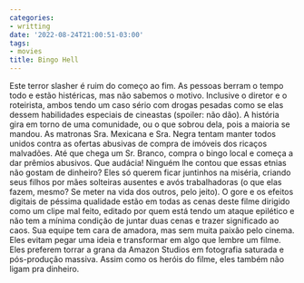 ```yaml
---
categories:
- writting
date: '2022-08-24T21:00:51-03:00'
tags:
- movies
title: Bingo Hell
---
```


Este terror slasher é ruim do começo ao fim. As pessoas berram o tempo todo e estão histéricas, mas não sabemos o motivo. Inclusive o diretor e o roteirista, ambos tendo um caso sério com drogas pesadas como se elas dessem habilidades especiais de cineastas (spoiler: não dão). A história gira em torno de uma comunidade, ou o que sobrou dela, pois a maioria se mandou. As matronas Sra. Mexicana e Sra. Negra tentam manter todos unidos contra as ofertas abusivas de compra de imóveis dos ricaços malvadões. Até que chega um Sr. Branco, compra o bingo local e começa a dar prêmios abusivos. Que audácia! Ninguém lhe contou que essas etnias não gostam de dinheiro? Eles só querem ficar juntinhos na miséria, criando seus filhos por mães solteiras ausentes e avós trabalhadoras (o que elas fazem, mesmo? Se meter na vida dos outros, pelo jeito). O gore e os efeitos digitais de péssima qualidade estão em todas as cenas deste filme dirigido como um clipe mal feito, editado por quem está tendo um ataque epilético e não tem a mínima condição de juntar duas cenas e trazer significado ao caos. Sua equipe tem cara de amadora, mas sem muita paixão pelo cinema. Eles evitam pegar uma ideia e transformar em algo que lembre um filme. Eles preferem torrar a grana da Amazon Studios em fotografia saturada e pós-produção massiva. Assim como os heróis do filme, eles também não ligam pra dinheiro.

